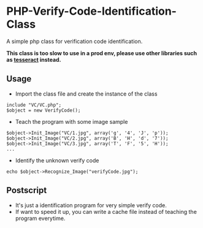 # PHP-Verify-Code-Identification-Class
A simple php class for verification code identification.

**This class is too slow to use in a prod env, please use other libraries such as [tesseract](https://github.com/tesseract-ocr/tesseract) instead.**

## Usage
* Import the class file and create the instance of the class

```
include "VC/VC.php";
$object = new VerifyCode();
```

* Teach the program with some image sample

```
$object->Init_Image("VC/1.jpg", array('g', '4', 'J', 'p'));
$object->Init_Image("VC/2.jpg", array('B', 'H', 'd', '7'));
$object->Init_Image("VC/3.jpg", array('T', 'F', '5', 'H'));
...
```

* Identify the unknown verify code

```
echo $object->Recognize_Image("verifyCode.jpg");
```

## Postscript
* It's just a identification program for very simple verify code.
* If want to speed it up, you can write a cache file instead of teaching the program everytime.
